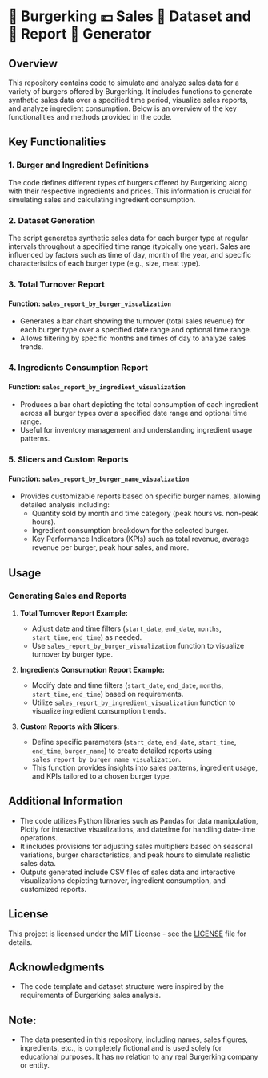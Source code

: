 
# 🍔 Burgerking 💶 Sales 📖 Dataset and 📑 Report 🔀 Generator

## Overview

This repository contains code to simulate and analyze sales data for a variety of burgers offered by Burgerking. It includes functions to generate synthetic sales data over a specified time period, visualize sales reports, and analyze ingredient consumption. Below is an overview of the key functionalities and methods provided in the code.

## Key Functionalities

### 1. Burger and Ingredient Definitions

The code defines different types of burgers offered by Burgerking along with their respective ingredients and prices. This information is crucial for simulating sales and calculating ingredient consumption.

### 2. Dataset Generation

The script generates synthetic sales data for each burger type at regular intervals throughout a specified time range (typically one year). Sales are influenced by factors such as time of day, month of the year, and specific characteristics of each burger type (e.g., size, meat type).

### 3. Total Turnover Report

#### Function: `sales_report_by_burger_visualization`

- Generates a bar chart showing the turnover (total sales revenue) for each burger type over a specified date range and optional time range.
- Allows filtering by specific months and times of day to analyze sales trends.

### 4. Ingredients Consumption Report

#### Function: `sales_report_by_ingredient_visualization`

- Produces a bar chart depicting the total consumption of each ingredient across all burger types over a specified date range and optional time range.
- Useful for inventory management and understanding ingredient usage patterns.

### 5. Slicers and Custom Reports

#### Function: `sales_report_by_burger_name_visualization`

- Provides customizable reports based on specific burger names, allowing detailed analysis including:
  - Quantity sold by month and time category (peak hours vs. non-peak hours).
  - Ingredient consumption breakdown for the selected burger.
  - Key Performance Indicators (KPIs) such as total revenue, average revenue per burger, peak hour sales, and more.

## Usage

### Generating Sales and Reports

1. **Total Turnover Report Example:**
   - Adjust date and time filters (`start_date`, `end_date`, `months`, `start_time`, `end_time`) as needed.
   - Use `sales_report_by_burger_visualization` function to visualize turnover by burger type.

2. **Ingredients Consumption Report Example:**
   - Modify date and time filters (`start_date`, `end_date`, `months`, `start_time`, `end_time`) based on requirements.
   - Utilize `sales_report_by_ingredient_visualization` function to visualize ingredient consumption trends.

3. **Custom Reports with Slicers:**
   - Define specific parameters (`start_date`, `end_date`, `start_time`, `end_time`, `burger_name`) to create detailed reports using `sales_report_by_burger_name_visualization`.
   - This function provides insights into sales patterns, ingredient usage, and KPIs tailored to a chosen burger type.

## Additional Information

- The code utilizes Python libraries such as Pandas for data manipulation, Plotly for interactive visualizations, and datetime for handling date-time operations.
- It includes provisions for adjusting sales multipliers based on seasonal variations, burger characteristics, and peak hours to simulate realistic sales data.
- Outputs generated include CSV files of sales data and interactive visualizations depicting turnover, ingredient consumption, and customized reports.

## License

This project is licensed under the MIT License - see the [LICENSE](./LICENSE.txt) file for details.

## Acknowledgments

- The code template and dataset structure were inspired by the requirements of Burgerking sales analysis.

## **Note:** 

- The data presented in this repository, including names, sales figures, ingredients, etc., is completely fictional and is used solely for educational purposes. It has no relation to any real Burgerking company or entity.
